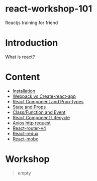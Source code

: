 # react-workshop-101
Reactjs training for friend

# Introduction
  What is react?

# Content
* [Installation](https://github.com/bukton123/react-workshop-101/blob/master/00-installation/installation.md)
* [Webpack vs Create-react-app](https://github.com/bukton123/react-workshop-101/blob/master/01-webpack-vs-create-react-app/webpack-vs-react-create-app.md)
* [React Component and Prop-types](https://github.com/bukton123/react-workshop-101/blob/master/02-react-component-and-prop-types/react-component.md)
* [State and Props](https://github.com/bukton123/react-workshop-101/blob/master/03-state-and-props/state-and-props.md)
* [Class/Function and Event](https://github.com/bukton123/react-workshop-101/blob/master/04-class-function-and-event/class-function-and-event.md)
* [React Component Lifecycle](https://github.com/bukton123/react-workshop-101/blob/master/05-react-component-liftcycle/react-component-liftcycle.md)
* [Axios http request]()
* [React-router-v4]()
* [React-redux]()
* [React-mobx]()

# Workshop
> empty
